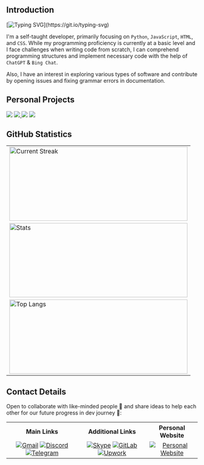 ## Introduction

[![Typing SVG](https://readme-typing-svg.herokuapp.com?&color=6392FF&size=36&width=1000&height=75&lines=Welcome+To+Kanan+N's+GitHub+Profile+🙂+!;+Nice+to+Meet+You+⚡!)](https://git.io/typing-svg)

I'm a self-taught developer, primarily focusing on ``Python``, ``JavaScript``, ``HTML``, and ``CSS``. While my programming proficiency is currently at a basic level and I face challenges when writing code from scratch, I can comprehend programming structures and implement necessary code with the help of ``ChatGPT`` & ``Bing Chat``.

Also, I have an interest in exploring various types of software and contribute by opening issues and fixing grammar errors in documentation.

## Personal Projects 

<div class="personalProjects">
  <a href="https://github.com/kanansnote/My-Venn-Diagram">
    <img src="https://github-readme-stats.vercel.app/api/pin/?username=kanansnote&repo=My-Venn-Diagram&theme=dark"/></a>
  <a href="https://github.com/kanansnote/My-Business-Calendar">
    <img src="https://github-readme-stats.vercel.app/api/pin/?username=kanansnote&repo=My-Business-Calendar&theme=dark"/>
  </a>
  <a href="https://github.com/kanansnote/My-Basic-Programming-Exercises">
    <img src="https://github-readme-stats.vercel.app/api/pin/?username=kanansnote&repo=My-Basic-Programming-Exercises&theme=dark"/></a>
  <a href="https://github.com/kanansnote/kanansnote.github.io">
	<img src="https://github-readme-stats.vercel.app/api/pin/?username=kanansnote&repo=kanansnote.github.io&theme=dark"/>
  </a>
</div>

## GitHub Statistics

<div class="githubStatistics">
  <table>
    <tr>
	  <td>
        <a href="https://github.com/kanansnote">
          <img align="center" src="https://github-readme-streak-stats.herokuapp.com/?user=kanansnote&theme=dark&line_height=20" alt="Current Streak" width="469" height="195"/>
        </a>
	  </td>
	</tr>
    <tr>
      <td>
        <img src="https://github-readme-stats.vercel.app/api/?username=kanansnote&show_icons=true&theme=dark&rank_icon=github" alt="Stats" width="469" height="195">
      </td>
    </tr>
    <tr>
      <td>
        <img src="https://github-readme-stats.vercel.app/api/top-langs/?username=kanansnote&theme=dark&layout=compact" alt="Top Langs" width="469" height="195">
      </td>
    </tr>
  </table>
</div>

## Contact Details
Open to collaborate with like-minded people 👯 and share ideas to help each other for our future progress in dev journey 🌱:

<div class="contactDetails">
  <table>
    <tr>
	  <th>Main Links</th>
	  <th>Additional Links</th>
	  <th>Personal Website</th>
    </tr>
    <tr>
      <td align="center">
        <a href="mailto:kanansnote@gmail.com">
          <img src="https://img.shields.io/badge/Gmail-D14836?style=for-the-badge&logo=gmail&logoColor=white" alt="Gmail"></a>
        <a href="https://discord.com/users/kanansnote">
          <img src="https://img.shields.io/badge/Discord-%235865F2.svg?style=for-the-badge&logo=discord&logoColor=white" alt="Discord"></a> 
        <a href="https://t.me/kanansnote">
          <img src="https://img.shields.io/badge/Telegram-2CA5E0?style=for-the-badge&logo=telegram&logoColor=white" alt="Telegram"></a>
      </td>
  	  <td align="center">
        <a href="https://join.skype.com/invite/F3ix8zp5tSBy">
          <img src="https://img.shields.io/badge/Skype-%2300AFF0.svg?style=for-the-badge&logo=Skype&logoColor=white" alt="Skype"></a> 
        <a href="https://gitlab.com/kanansnote">
		  <img src="https://img.shields.io/badge/GitLab-%23181717.svg?style=for-the-badge&logo=gitlab&logoColor=white" alt="GitLab"></a>
        <a href="https://www.upwork.com/freelancers/~01436abedec5f3ec3c">
		  <img src="https://img.shields.io/badge/Upwork-6FDA44?style=for-the-badge&logo=Upwork&logoColor=white" alt="Upwork"></a>
	  </td>
 	  <td align="center">
        <a href="https://kanansnote.github.io">
	      <img src="https://img.shields.io/badge/🕸️_kanansnote-%23123F6D.svg?style=for-the-badge&logo=web&logoColor=%121C2B" alt="Personal Website"></a>
	  </td>
    </tr>
  </table>
</div>
